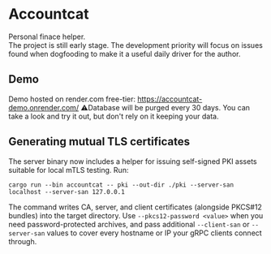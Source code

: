 Accountcat
==========

Personal finace helper.  
The project is still early stage. The development priority will focus on issues found when dogfooding to make it a useful daily driver for the author.

## Demo
Demo hosted on render.com free-tier: https://accountcat-demo.onrender.com/
⚠️Database will be purged every 30 days. You can take a look and try it out, but don't rely on it keeping your data.

## Generating mutual TLS certificates

The server binary now includes a helper for issuing self-signed PKI assets suitable for local mTLS testing. Run:

```
cargo run --bin accountcat -- pki --out-dir ./pki --server-san localhost --server-san 127.0.0.1
```

The command writes CA, server, and client certificates (alongside PKCS#12 bundles) into the target directory. Use `--pkcs12-password <value>` when you need password-protected archives, and pass additional `--client-san` or `--server-san` values to cover every hostname or IP your gRPC clients connect through.
